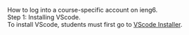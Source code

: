 How to log into a course-specific account on ieng6.<br/>
Step 1: Installing VScode.<br/>
To install VScode, students must first go to [VScode Installer](https://code.visualstudio.com/).
